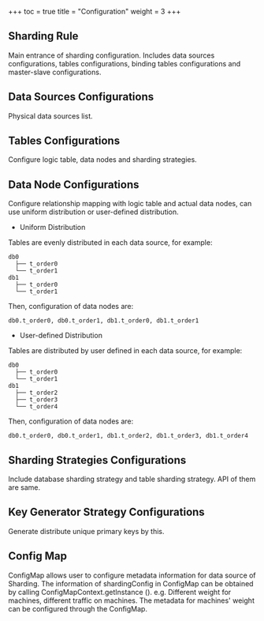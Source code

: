 +++
toc = true
title = "Configuration"
weight = 3
+++

## Sharding Rule

Main entrance of sharding configuration. Includes data sources configurations, tables configurations, binding tables configurations and master-slave configurations.

## Data Sources Configurations

Physical data sources list.

## Tables Configurations

Configure logic table, data nodes and sharding strategies.

## Data Node Configurations

Configure relationship mapping with logic table and actual data nodes, can use uniform distribution or user-defined distribution.

- Uniform Distribution

Tables are evenly distributed in each data source, for example: 

```
db0
  ├── t_order0 
  └── t_order1 
db1
  ├── t_order0 
  └── t_order1
```

Then, configuration of data nodes are: 

```
db0.t_order0, db0.t_order1, db1.t_order0, db1.t_order1
```

- User-defined Distribution

Tables are distributed by user defined in each data source, for example: 

```
db0
  ├── t_order0 
  └── t_order1 
db1
  ├── t_order2
  ├── t_order3
  └── t_order4
```

Then, configuration of data nodes are: 

```
db0.t_order0, db0.t_order1, db1.t_order2, db1.t_order3, db1.t_order4
```

## Sharding Strategies Configurations

Include database sharding strategy and table sharding strategy. API of them are same.

## Key Generator Strategy Configurations

Generate distribute unique primary keys by this.

## Config Map

ConfigMap allows user to configure metadata information for data source of Sharding. The information of shardingConfig in ConfigMap can be obtained by calling ConfigMapContext.getInstance (). e.g. Different weight for machines, different traffic on machines. The metadata for machines' weight can be configured through the ConfigMap.
